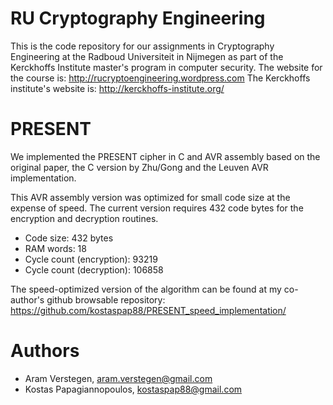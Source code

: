 RU Cryptography Engineering
===========================
This is the code repository for our assignments in Cryptography Engineering at the Radboud Universiteit in Nijmegen as part of the Kerckhoffs Institute master's program in computer security.
The website for the course is: http://rucryptoengineering.wordpress.com
The Kerckhoffs institute's website is: http://kerckhoffs-institute.org/

PRESENT
=======
We implemented the PRESENT cipher in C and AVR assembly based on the original paper, the C version by Zhu/Gong and the Leuven AVR implementation.

This AVR assembly version was optimized for small code size at the expense of speed.
The current version requires 432 code bytes for the encryption and decryption routines.

* Code size:                 432 bytes
* RAM words:                 18
* Cycle count (encryption):  93219
* Cycle count (decryption): 106858

The speed-optimized version of the algorithm can be found at my co-author's github browsable repository:
https://github.com/kostaspap88/PRESENT_speed_implementation/

Authors
=======
 * Aram Verstegen, aram.verstegen@gmail.com
 * Kostas Papagiannopoulos, kostaspap88@gmail.com		  

